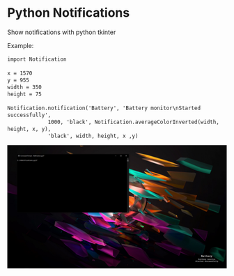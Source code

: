 # Python Notifications
 Show notifications with python tkinter

Example:
```
import Notification

x = 1570
y = 955
width = 350
height = 75

Notification.notification('Battery', 'Battery monitor\nStarted successfully',
             1000, 'black', Notification.averageColorInverted(width, height, x, y),
             'black', width, height, x ,y)
```
![Dark background](https://github.com/IntrovertedCoder/Python-Notifications/blob/master/Dark%20background%20test.png)
